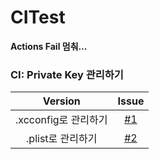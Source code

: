 # CITest
**Actions Fail 멈춰...**

### CI: Private Key 관리하기
|Version|Issue|
|:---:|:---:|
|.xcconfig로 관리하기|[#1](https://github.com/jeong-hyeonHwang/CITest/issues/1)|
|.plist로 관리하기|[#2](https://github.com/jeong-hyeonHwang/CITest/issues/2)|
